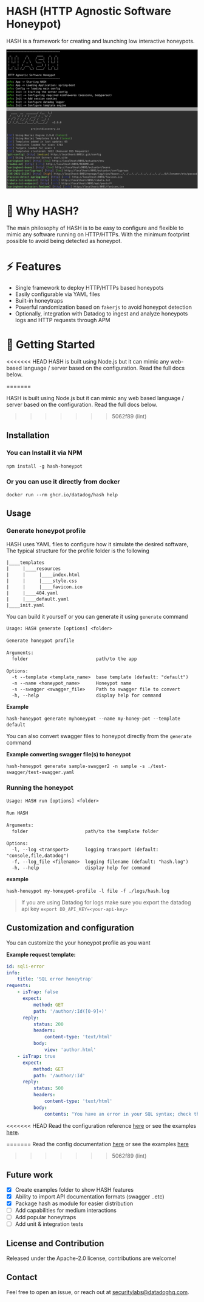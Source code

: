 # HASH (HTTP Agnostic Software Honeypot)

HASH is a framework for creating and launching low interactive honeypots.

![HASH](https://raw.githubusercontent.com/DataDog/HASH/main/docs/hash-intro.png 'HASH')

# 🌟 Why HASH?

The main philosophy of HASH is to be easy to configure and flexible to mimic any software running on HTTP/HTTPs. With the minimum footprint possible to avoid being detected as honeypot.

# ⚡ Features

-   Single framework to deploy HTTP/HTTPs based honeypots
-   Easily configurable via YAML files
-   Built-in honeytraps
-   Powerful randomization based on `fakerjs` to avoid honeypot detection
-   Optionally, integration with Datadog to ingest and analyze honeypots logs and HTTP requests through APM

# 🚀 Getting Started
<<<<<<< HEAD
HASH is built using Node.js but it can mimic any web-based language / server based on the configuration. Read the full docs below.

=======

HASH is built using Node.js but it can mimic any web based language / server based on the configuration. Read the full docs below.
>>>>>>> 5062f89 (lint)

## Installation

### You can Install it via NPM

```
npm install -g hash-honeypot
```

### Or you can use it directly from docker

```
docker run --rm ghcr.io/datadog/hash help
```

## Usage

### Generate honeypot profile

HASH uses YAML files to configure how it simulate the desired software, The typical structure for the profile folder is the following

```
|____templates
|     |____resources
|     |     |____index.html
|     |     |____style.css
|     |     |____favicon.ico
|     |____404.yaml
|     |____default.yaml
|____init.yaml
```

You can build it yourself or you can generate it using `generate` command

```
Usage: HASH generate [options] <folder>

Generate honeypot profile

Arguments:
  folder                         path/to the app

Options:
  -t --template <template_name>  base template (default: "default")
  -n --name <honeypot_name>      Honeypot name
  -s --swagger <swagger_file>    Path to swagger file to convert
  -h, --help                     display help for command
```

**Example**

```
hash-honeypot generate myhoneypot --name my-honey-pot --template default
```

You can also convert swagger files to honeypot directly from the `generate` command

**Example converting swagger file(s) to honeypot**

```
hash-honeypot generate sample-swagger2 -n sample -s ./test-swagger/test-swagger.yaml
```

### Running the honeypot

```
Usage: HASH run [options] <folder>

Run HASH

Arguments:
  folder                     path/to the template folder

Options:
  -l, --log <transport>      logging transport (default: "console,file,datadog")
  -f, --log_file <filename>  logging filename (default: "hash.log")
  -h, --help                 display help for command
```

**example**

```
hash-honeypot my-honeypot-profile -l file -f ./logs/hash.log
```

> If you are using Datadog for logs make sure you export the datadog api key `export DD_API_KEY=<your-api-key>`

## Customization and configuration

You can customize the your honeypot profile as you want

**Example request template:**

```yaml
id: sqli-error
info:
    title: 'SQL error honeytrap'
requests:
    - isTrap: false
      expect:
          method: GET
          path: '/author/:Id([0-9]+)'
      reply:
          status: 200
          headers:
              content-type: 'text/html'
          body:
              view: 'author.html'
    - isTrap: true
      expect:
          method: GET
          path: '/author/:Id'
      reply:
          status: 500
          headers:
              content-type: 'text/html'
          body:
              contents: "You have an error in your SQL syntax; check the manual that corresponds to your MySQL server version for the right syntax to use near '' at line 2"
```

<<<<<<< HEAD
Read the configuration reference [here](./docs/config.md) or see the examples [here](./Examples). 

=======
Read the config documentation [here](./docs/config.md) or see the examples [here](./Examples)
>>>>>>> 5062f89 (lint)

## Future work

-   [x] Create examples folder to show HASH features
-   [x] Ability to import API documentation formats (swagger ..etc)
-   [x] Package hash as module for easier distribution
-   [ ] Add capabilities for medium interactions
-   [ ] Add popular honeytraps
-   [ ] Add unit & integration tests

## License and Contribution

Released under the Apache-2.0 license, contributions are welcome!

## Contact

Feel free to open an issue, or reach out at securitylabs@datadoghq.com.
